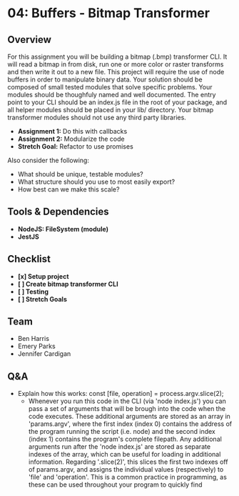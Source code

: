 
# 04: Buffers - Bitmap Transformer
## Overview
For this assignment you will be building a bitmap (.bmp) transformer CLI. It will read a bitmap in from disk, run one or more color or raster transforms and then write it out to a new file. This project will require the use of node buffers in order to manipulate binary data. Your solution should be composed of small tested modules that solve specific problems. Your modules should be thoughfuly named and well documented. The entry point to your CLI should be an index.js file in the root of your package, and all helper modules should be placed in your lib/ directory. Your bitmap transformer modules should not use any third party libraries.

- **Assignment 1:** Do this with callbacks
- **Assignment 2:** Modularize the code
- **Stretch Goal:** Refactor to use promises

Also consider the following: 
- What should be unique, testable modules? 
- What structure should you use to most easily export? 
- How best can we make this scale?

## Tools & Dependencies
- **NodeJS: FileSystem (module)**
- **JestJS**

## Checklist
- **[x] Setup project**
- **[ ] Create bitmap transformer CLI**
- **[ ] Testing**
- **[ ] Stretch Goals**

## Team
- Ben Harris
- Emery Parks
- Jennifer Cardigan

## Q&A
- Explain how this works: const [file, operation] = process.argv.slice(2);
  - Whenever you run this code in the CLI (via 'node index.js') you can pass a set of arguments that will be brough into the code when  the code executes. These additional arguments are stored as an array in 'params.argv', where the first index (index 0) contains the address of the program running the script (i.e. node) and the second index (index 1) contains the program's complete filepath. Any additional arguments run after the 'node index.js' are stored as separate indexes of the array, which can be useful for loading in additional information. Regarding '.slice(2)', this slices the first two indexes off of params.argv, and assigns the individual values (respectively) to 'file' and 'operation'. This is a common practice in programming, as these can be used throughout your program to quickly find 